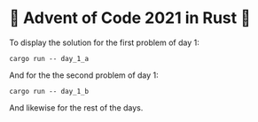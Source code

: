 # 🎄 Advent of Code 2021 in Rust 🦀

To display the solution for the first problem of day 1:
```
cargo run -- day_1_a
```
And for the the second problem of day 1:
```
cargo run -- day_1_b
```
And likewise for the rest of the days.
